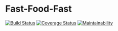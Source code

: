 # Fast-Food-Fast

[![Build Status](https://travis-ci.com/Luckzman/Fast-Food-Fast.svg?branch=develop)](https://travis-ci.com/Luckzman/Fast-Food-Fast)
[![Coverage Status](https://coveralls.io/repos/github/Luckzman/Fast-Food-Fast/badge.svg?branch=develop)](https://coveralls.io/github/Luckzman/Fast-Food-Fast?branch=develop)
[![Maintainability](https://api.codeclimate.com/v1/badges/6b8c8ed5861f3851d0f0/maintainability)](https://codeclimate.com/github/Luckzman/Fast-Food-Fast/maintainability)